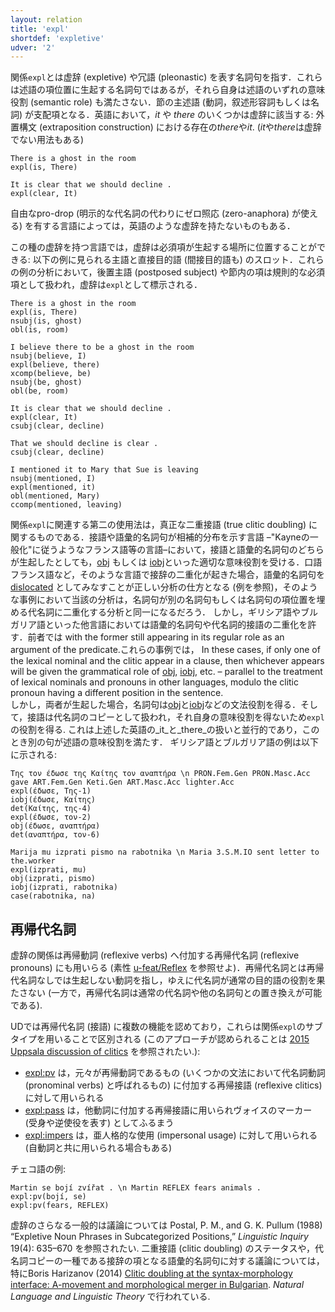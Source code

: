 ```yaml
---
layout: relation
title: 'expl'
shortdef: 'expletive'
udver: '2'
---
```


関係`expl`とは虚辞 (expletive) や冗語 (pleonastic) を表す名詞句を指す．これらは述語の項位置に生起する名詞句ではあるが，それら自身は述語のいずれの意味役割 (semantic role) も満たさない．節の主述語 (動詞，叙述形容詞もしくは名詞) が支配項となる．英語において，*it* や *there* のいくつかは虚辞に該当する: 外置構文 (extraposition construction) における存在の*there*や*it*.
(*it*や*there*は虚辞でない用法もある)

~~~ sdparse
There is a ghost in the room
expl(is, There)
~~~

~~~ sdparse
It is clear that we should decline .
expl(clear, It)
~~~

自由なpro-drop (明示的な代名詞の代わりにゼロ照応 (zero-anaphora) が使える) を有する言語によっては，英語のような虚辞を持たないものもある．

この種の虚辞を持つ言語では，虚辞は必須項が生起する場所に位置することができる: 以下の例に見られる主語と直接目的語 (間接目的語も) のスロット．これらの例の分析において，後置主語 (postposed subject) や節内の項は規則的な必須項として扱われ，虚辞は`expl`として標示される．

~~~ sdparse
There is a ghost in the room
expl(is, There)
nsubj(is, ghost)
obl(is, room)
~~~

~~~ sdparse
I believe there to be a ghost in the room
nsubj(believe, I)
expl(believe, there)
xcomp(believe, be)
nsubj(be, ghost)
obl(be, room)
~~~

~~~ sdparse
It is clear that we should decline .
expl(clear, It)
csubj(clear, decline)
~~~

~~~ sdparse
That we should decline is clear .
csubj(clear, decline)
~~~

~~~ sdparse
I mentioned it to Mary that Sue is leaving
nsubj(mentioned, I)
expl(mentioned, it)
obl(mentioned, Mary)
ccomp(mentioned, leaving)
~~~

関係`expl`に関連する第二の使用法は，真正な二重接語 (true clitic doubling) に関するものである．接語や語彙的名詞句が相補的分布を示す言語 –"Kayneの一般化"に従うようなフランス語等の言語–において，接語と語彙的名詞句のどちらが生起したとしても，[obj]() もしくは [iobj]()といった適切な意味役割を受ける．口語フランス語など，そのような言語で接辞の二重化が起きた場合，語彙的名詞句を [dislocated]() としてみなすことが正しい分析の仕方となる (例を参照)，そのような事例において当該の分析は，名詞句が別の名詞句もしくは名詞句の項位置を埋める代名詞に二重化する分析と同一になるだろう．<!--As such, the analysis will be the same as when a noun phrase doubles another noun phrase or a regular pronoun that fills a nominal argument position. -->
しかし，ギリシア語やブルガリア語といった他言語においては語彙的名詞句や代名詞的接語の二重化を許す．前者では
with the former still appearing in its regular role as an argument of the predicate.これらの事例では， In these cases, if only one of the lexical nominal and the clitic appear in a clause, then whichever appears will be given the grammatical role of [obj](), [iobj](), etc. – parallel to the treatment of lexical nominals and pronouns in other languages, modulo the clitic pronoun having a different position in the sentence.  
しかし，両者が生起した場合，名詞句は[obj]()と[iobj]()などの文法役割を得る．そして，接語は代名詞のコピーとして扱われ，それ自身の意味役割を得ないため`expl`の役割を得る. <!--Modulo the different word order,-->これは上述した英語の_it_と_there_の扱いと並行的であり，このとき別の句が述語の意味役割を満たす． ギリシア語とブルガリア語の例は以下に示される:

~~~ sdparse
Της τον έδωσε της Καίτης τον αναπτήρα \n PRON.Fem.Gen PRON.Masc.Acc gave ART.Fem.Gen Keti.Gen ART.Masc.Acc lighter.Acc
expl(έδωσε, Της-1)
iobj(έδωσε, Καίτης)
det(Καίτης, της-4)
expl(έδωσε, τον-2)
obj(έδωσε, αναπτήρα)
det(αναπτήρα, τον-6)
~~~

~~~ sdparse
Marija mu izprati pismo na rabotnika \n Maria 3.S.M.IO sent letter to the.worker
expl(izprati, mu)
obj(izprati, pismo)
iobj(izprati, rabotnika)
case(rabotnika, na)
~~~

## 再帰代名詞

虚辞の関係は再帰動詞 (reflexive verbs) へ付加する再帰代名詞 (reflexive pronouns) にも用いらる (素性 [u-feat/Reflex]() を参照せよ)．再帰代名詞とは再帰代名詞なしでは生起しない動詞を指し，ゆえに代名詞が通常の目的語の役割を果たさない (一方で，再帰代名詞は通常の代名詞や他の名詞句との置き換えが可能である).

UDでは再帰代名詞 (接語) に複数の機能を認めており，これらは関係`expl`のサブタイプを用いることで区別される (このアプローチが認められることは [2015 Uppsala discussion of clitics](/2015-08-23-uppsala/clitics.html) を参照されたい.):

* [expl:pv]() は，元々が再帰動詞であるもの (いくつかの文法において代名詞動詞 (pronominal verbs) と呼ばれるもの) に付加する再帰接語 (reflexive clitics) に対して用いられる
* [expl:pass]() は，他動詞に付加する再帰接語に用いられヴォイスのマーカー (受身や逆使役を表す) としてふるまう
* [expl:impers]() は，亜人格的な使用 (impersonal usage) に対して用いられる (自動詞と共に用いられる場合もある)

チェコ語の例:

~~~ sdparse
Martin se bojí zvířat . \n Martin REFLEX fears animals .
expl:pv(bojí, se)
expl:pv(fears, REFLEX)
~~~

虚辞のさらなる一般的は議論については Postal, P. M., and G. K. Pullum (1988) “Expletive Noun Phrases in Subcategorized Positions,” _Linguistic Inquiry_ 19(4): 635–670 を参照されたい.
二重接語 (clitic doubling) のステータスや，代名詞コピーの一種である接辞の項となる語彙的名詞句に対する議論については，特にBoris Harizanov (2014) [Clitic doubling at the syntax-morphology interface: A-movement and morphological merger in Bulgarian](http://stanford.edu/~bharizan/pdfs/Harizanov_2014_NLLT.pdf). _Natural Language and Linguistic Theory_ で行われている. 
